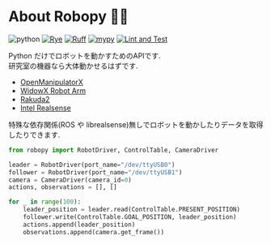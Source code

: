# About Robopy 🤖🐍

![python](https://img.shields.io/badge/python-3.7%20|%203.8%20|%203.9%20|%203.10-blue)
[![Rye](https://img.shields.io/endpoint?url=https://raw.githubusercontent.com/astral-sh/rye/main/artwork/badge.json)](https://rye-up.com)
[![Ruff](https://img.shields.io/endpoint?url=https://raw.githubusercontent.com/charliermarsh/ruff/main/assets/badge/v2.json)](https://github.com/astral-sh/ruff)
[![mypy](https://img.shields.io/badge/mypy-checked-blue)](http://mypy-lang.org/)
[![Lint and Test](https://github.com/nomutin/Robopy/actions/workflows/ci.yaml/badge.svg)](https://github.com/nomutin/Robopy/actions/workflows/ci.yaml)

Python だけでロボットを動かすためのAPIです.  
研究室の機器なら大体動かせるはずです.

* [OpenManipulatorX](https://emanual.robotis.com/docs/en/platform/openmanipulator_x/overview/)
* [WidowX Robot Arm](https://www.unipos.net/find/product_item.php?id=3430)
* [Rakuda2](https://github.com/ROBOTIS-JAPAN-GIT/rakuda2_example)
* [Intel Realsense](https://www.intelrealsense.com/)

特殊な依存関係(ROS や librealsense)無しでロボットを動かしたりデータを取得したりできます.

```python
from robopy import RobotDriver, ControlTable, CameraDriver

leader = RobotDriver(port_name="/dev/ttyUSB0")
follower = RobotDriver(port_name="/dev/ttyUSB1")
camera = CameraDriver(camera_id=0)
actions, observations = [], []

for _ in range(100):
    leader_position = leader.read(ControlTable.PRESENT_POSITION)
    follower.write(ControlTable.GOAL_POSITION, leader_position)
    actions.append(leader_position)
    observations.append(camera.get_frame())
```

